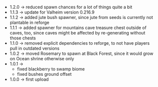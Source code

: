 * 1.2.0 -> reduced spawn chances for a lot of things quite a bit
* 1.1.3 -> update for Valheim version 0.216.9
* 1.1.2 -> added jute bush spawner, since jute from seeds is currently not plantable in reforge
* 1.1.1 -> added spawner for mountains cave treasure chest outside of caves, too, since caves might be affected by re-generating without those chests
* 1.1.0 -> removed explicit dependencies to reforge, to not have players pull in outdated versions
* 1.0.2 -> moved Rosemary to spawn at Black Forest, since it would grow on Ocean shrine otherwise only
* 1.0.1 -> 
    * fixed blackberry to swamp biome
    * fixed bushes ground offset
* 1.0.0 -> first upload

